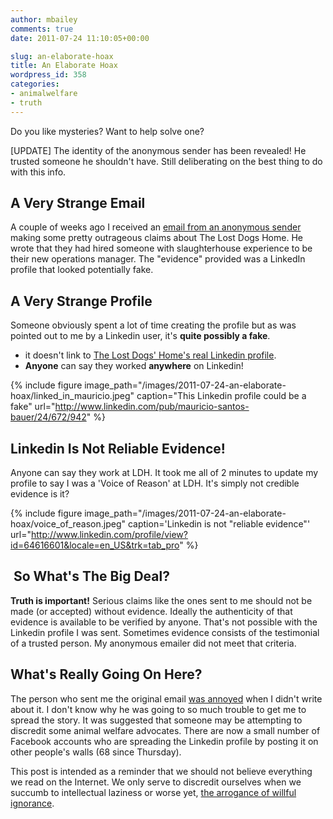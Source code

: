 ```yaml
---
author: mbailey
comments: true
date: 2011-07-24 11:10:05+00:00

slug: an-elaborate-hoax
title: An Elaborate Hoax
wordpress_id: 358
categories:
- animalwelfare
- truth
---
```


Do you like mysteries? Want to help solve one?

[UPDATE] The identity of the anonymous sender has been revealed! He trusted
someone he shouldn't have. Still deliberating on the best thing to do with this
info.

## A Very Strange Email

A couple of weeks ago I received an [email from an anonymous sender][1] making
some pretty outrageous claims about The Lost Dogs Home. He wrote that they had
hired someone with slaughterhouse experience to be their new operations
manager. The "evidence" provided was a LinkedIn profile that looked potentially
fake.


## A Very Strange Profile

Someone obviously spent a lot of time creating the profile but as was pointed
out to me by a Linkedin user, it's **quite possibly a fake**.

  * it doesn't link to [The Lost Dogs' Home's real Linkedin profile](http://www.linkedin.com/pub/the-lost-dogs-home-north-melbourne/25/467/6a6).
  * **Anyone** can say they worked **anywhere** on Linkedin!

{%
  include figure
  image_path="/images/2011-07-24-an-elaborate-hoax/linked_in_mauricio.jpeg"
  caption="This Linkedin profile could be a fake"
  url="http://www.linkedin.com/pub/mauricio-santos-bauer/24/672/942"
%}


## Linkedin Is Not Reliable Evidence!

Anyone can say they work at LDH. It took me all of 2 minutes to update my
profile to say I was a 'Voice of Reason' at LDH. It's simply not credible
evidence is it?

{% 
  include figure
  image_path="/images/2011-07-24-an-elaborate-hoax/voice_of_reason.jpeg"
  caption='Linkedin is not "reliable evidence"'
  url="http://www.linkedin.com/profile/view?id=64616601&locale=en_US&trk=tab_pro"
%}


##  So What's The Big Deal?

**Truth is important!** Serious claims like the ones sent to me should not be
made (or accepted) without evidence. Ideally the authenticity of that evidence
is available to be verified by anyone. That's not possible with the Linkedin
profile I was sent. Sometimes evidence consists of the testimonial of a trusted
person. My anonymous emailer did not meet that criteria.


## What's Really Going On Here?

The person who sent me the original email [was annoyed][2] when I didn't write
about it. I don't know why he was going to so much trouble to get me to spread
the story. It was suggested that someone may be attempting to discredit some
animal welfare advocates. There are now a small number of Facebook accounts who
are spreading the Linkedin profile by posting it on other people's walls (68
since Thursday).

This post is intended as a reminder that we should not believe everything we
read on the Internet. We only serve to discredit ourselves when we succumb to
intellectual laziness or worse yet, [the arrogance of willful ignorance][3].

[1]: https://gist.github.com/mbailey/1102470/raw/92ee6eeca347b7b803476471b779f44021c6da35/gistfile1.txt
[2]: https://gist.github.com/mbailey/1102495/raw/cf15f44e0fb3885b5926e6702ac0013b5fb56d4e/gistfile1.txt
[3]: http://sethgodin.typepad.com/seths_blog/2011/07/the-arrogance-of-ignorance.html?utm_source=feedburner&utm_medium=feed&utm_campaign=Feed%3A+typepad%2Fsethsmainblog+%28Seth%27s+Blog%29
